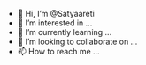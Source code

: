 - 👋 Hi, I’m @Satyaareti
- 👀 I’m interested in ...
- 🌱 I’m currently learning ...
- 💞️ I’m looking to collaborate on ...
- 📫 How to reach me ...

<!---
Satyaareti/Satyaareti is a ✨ special ✨ repository because its `README.md` (this file) appears on your GitHub profile.
You can click the Preview link to take a look at your changes.
--->

